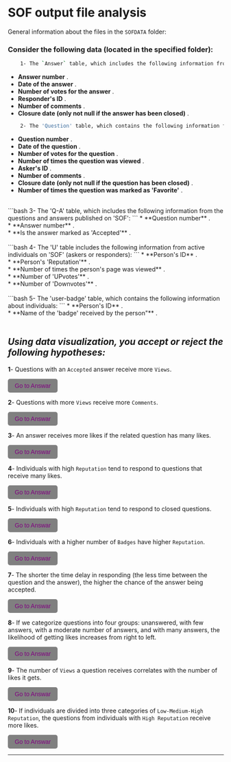 # ****SOF output file analysis****

General information about the files in the `SOFDATA` folder:

### Consider the following data (located in the specified folder):
```bash
    1- The `Answer` table, which includes the following information from the answers published on `SOF`:
```

* **Answer number** .<br>
* **Date of the answer** .<br>
* **Number of votes for the answer** .<br>
* **Responder's ID** .<br>
* **Number of comments** .<br>
* **Closure date (only not null if the answer has been closed)** .<br>

```bash
    2- The 'Question' table, which contains the following information from the questions published on 'SOF':
```
* **Question number** .<br>
* **Date of the question** .<br>
* **Number of votes for the question** .<br>
* **Number of times the question was viewed** .<br>
* **Asker's ID** .<br>
* **Number of comments** .<br>
* **Closure date (only not null if the question has been closed)** .<br>
* **Number of times the question was marked as 'Favorite'** .<br>
<br>
```bash
    3- The 'Q-A' table, which includes the following information from the questions and answers published on 'SOF':
```
* **Question number** .<br>
* **Answer number** .<br>
* **Is the answer marked as 'Accepted'** .<br>
<br>
```bash
    4- The 'U' table includes the following information from active individuals on 'SOF' (askers or responders):
```
* **Person's ID** .<br>
* **Person's 'Reputation'** .<br>
* **Number of times the person's page was viewed** .<br>
* **Number of 'UPvotes'** .<br>
* **Number of 'Downvotes'** .<br>
<br>
```bash
    5- The 'user-badge' table, which contains the following information about individuals:
```
*  **Person's ID** .<br>
*  **Name of the 'badge' received by the person"** .<br>
<br>


## ***Using data visualization, you accept or reject the following hypotheses:***

**1**- Questions with an `Accepted` answer receive more `Views`.
<!DOCTYPE html>
<html lang="en">
<head>
<meta charset="UTF-8">
<title>Button Style Link</title>
<style>
    .button-style {
        display: inline-block;
        padding: 8px 16px;
        background-color: #808080; 
        color: #800080; 
        text-decoration: none;
        border: none;
        border-radius: 5px;
        font-family: Arial, sans-serif;
        text-align: center;
    }
    .button-style:hover {
        background-color: #666; 
        color: #ffff00; 
    }
</style>
</head>
<body>

<a href="https://github.com/Hadikamali/SOF-output-file-analysis-part-two/tree/main/Answer-Q1/README.md" class="button-style">Go to Answar</a>

</body>
</html>

**2**- Questions with more `Views` receive more `Comments`.<br>
<!DOCTYPE html>
<html lang="en">
<head>
<meta charset="UTF-8">
<title>Button Style Link</title>
<style>
    .button-style {
        display: inline-block;
        padding: 8px 16px;
        background-color: #808080; 
        color: #800080;
        text-decoration: none;
        border: none;
        border-radius: 5px;
        font-family: Arial, sans-serif;
        text-align: center;
    }
    .button-style:hover {
        background-color: #666; 
        color: #ffff00; 
    }
</style>
</head>
<body>

<a href="https://github.com/Hadikamali/SOF-output-file-analysis-part-two/tree/main/Answer-Q2/README.md" class="button-style">Go to Answar</a>

</body>
</html>

**3**- An answer receives more likes if the related question has many likes.<br>
<!DOCTYPE html>
<html lang="en">
<head>
<meta charset="UTF-8">
<title>Button Style Link</title>
<style>
    .button-style {
        display: inline-block;
        padding: 8px 16px;
        background-color: #808080; 
        color: #800080; 
        text-decoration: none;
        border: none;
        border-radius: 5px;
        font-family: Arial, sans-serif;
        text-align: center;
    }
    .button-style:hover {
        background-color: #666; 
        color: #ffff00; 
    }
</style>
</head>
<body>

<a href="https://github.com/Hadikamali/SOF-output-file-analysis-part-two/tree/main/Answer-Q3/README.md" class="button-style">Go to Answar</a>

</body>
</html>

**4**- Individuals with high `Reputation` tend to respond to questions that receive many likes.<br>
<!DOCTYPE html>
<html lang="en">
<head>
<meta charset="UTF-8">
<title>Button Style Link</title>
<style>
    .button-style {
        display: inline-block;
        padding: 8px 16px;
        background-color: #808080;
        color: #800080; 
        text-decoration: none;
        border: none;
        border-radius: 5px;
        font-family: Arial, sans-serif;
        text-align: center;
    }
    .button-style:hover {
        background-color: #666; 
        color: #ffff00; 
    }
</style>
</head>
<body>

<a href="https://github.com/Hadikamali/SOF-output-file-analysis-part-two/tree/main/Answer-Q4/README.md" class="button-style">Go to Answar</a>

</body>
</html>

**5**- Individuals with high `Reputation` tend to respond to closed questions.<br>
<!DOCTYPE html>
<html lang="en">
<head>
<meta charset="UTF-8">
<title>Button Style Link</title>
<style>
    .button-style {
        display: inline-block;
        padding: 8px 16px;
        background-color: #808080; 
        color: #800080; 
        text-decoration: none;
        border: none;
        border-radius: 5px;
        font-family: Arial, sans-serif;
        text-align: center;
    }
    .button-style:hover {
        background-color: #666; 
        color: #ffff00; 
    }
</style>
</head>
<body>

<a href="https://github.com/Hadikamali/SOF-output-file-analysis-part-two/tree/main/Answer-Q5/README.md" class="button-style">Go to Answar</a>

</body>
</html>

**6**- Individuals with a higher number of `Badges` have higher `Reputation`.<br>
<!DOCTYPE html>
<html lang="en">
<head>
<meta charset="UTF-8">
<title>Button Style Link</title>
<style>
    .button-style {
        display: inline-block;
        padding: 8px 16px;
        background-color: #808080;
        color: #800080; 
        text-decoration: none;
        border: none;
        border-radius: 5px;
        font-family: Arial, sans-serif;
        text-align: center;
    }
    .button-style:hover {
        background-color: #666; 
        color: #ffff00; 
    }
</style>
</head>
<body>

<a href="https://github.com/Hadikamali/SOF-output-file-analysis-part-two/tree/main/Answer-Q6/README.md" class="button-style">Go to Answar</a>

</body>
</html>

**7**- The shorter the time delay in responding (the less time between the question and the answer), the higher the chance of the answer being accepted.<br>
<!DOCTYPE html>
<html lang="en">
<head>
<meta charset="UTF-8">
<title>Button Style Link</title>
<style>
    .button-style {
        display: inline-block;
        padding: 8px 16px;
        background-color: #808080; 
        color: #800080; 
        text-decoration: none;
        border: none;
        border-radius: 5px;
        font-family: Arial, sans-serif;
        text-align: center;
    }
    .button-style:hover {
        background-color: #666; 
        color: #ffff00; 
    }
</style>
</head>
<body>

<a href="https://github.com/Hadikamali/SOF-output-file-analysis-part-two/tree/main/Answer-Q7/README.md" class="button-style">Go to Answar</a>

</body>
</html>

**8**- If we categorize questions into four groups: unanswered, with few answers, with a moderate number of answers, and with many answers, the likelihood of getting likes increases from right to left.<br>
<!DOCTYPE html>
<html lang="en">
<head>
<meta charset="UTF-8">
<title>Button Style Link</title>
<style>
    .button-style {
        display: inline-block;
        padding: 8px 16px;
        background-color: #808080; 
        color: #800080; 
        text-decoration: none;
        border: none;
        border-radius: 5px;
        font-family: Arial, sans-serif;
        text-align: center;
    }
    .button-style:hover {
        background-color: #666; 
        color: #ffff00; 
    }
</style>
</head>
<body>

<a href="https://github.com/Hadikamali/SOF-output-file-analysis-part-two/tree/main/Answer-Q8/README.md" class="button-style">Go to Answar</a>

</body>
</html>

**9**- The number of `Views` a question receives correlates with the number of likes it gets.<br>
<!DOCTYPE html>
<html lang="en">
<head>
<meta charset="UTF-8">
<title>Button Style Link</title>
<style>
    .button-style {
        display: inline-block;
        padding: 8px 16px;
        background-color: #808080; 
        color: #800080; 
        text-decoration: none;
        border: none;
        border-radius: 5px;
        font-family: Arial, sans-serif;
        text-align: center;
    }
    .button-style:hover {
        background-color: #666; 
        color: #ffff00;
    }
</style>
</head>
<body>

<a href="https://github.com/Hadikamali/SOF-output-file-analysis-part-two/tree/main/Answer-Q9/README.md" class="button-style">Go to Answar</a>

</body>
</html>

**10**- If individuals are divided into three categories of `Low-Medium-High Reputation`, the   questions from individuals with `High Reputation` receive more likes.<br>
<!DOCTYPE html>
<html lang="en">
<head>
<meta charset="UTF-8">
<title>Button Style Link</title>
<style>
    .button-style {
        display: inline-block;
        padding: 8px 16px;
        background-color: #808080;
        color: #800080;
        text-decoration: none;
        border: none;
        border-radius: 5px;
        font-family: Arial, sans-serif;
        text-align: center;
    }
    .button-style:hover {
        background-color: #666; 
        color: #ffff00; 
    }
</style>
</head>
<body>

<a href="https://github.com/Hadikamali/SOF-output-file-analysis-part-two/tree/main/Answer-Q10/README.md" class="button-style">Go to Answar</a>

</body>
</html>

----------

